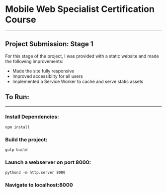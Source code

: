 # Mobile Web Specialist Certification Course
---
## Project Submission: Stage 1

For this stage of the project, I was provided with a static website and made the following improvements:
- Made the site fully responsive
- Improved accessibilty for all users
- Implemented a Service Worker to cache and serve static assets

## To Run:
---
### Install Dependencies:

    npm install
### Build the project:

    gulp build
### Launch a webserver on port 8000:

    python3 -m http.server 8000   
### Navigate to localhost:8000
